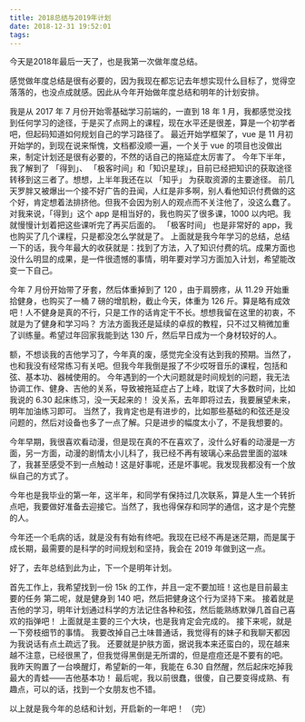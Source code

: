```yaml
---
title: 2018总结与2019年计划
date: 2018-12-31 19:52:01
tags:
---
```


今天是2018年最后一天了，也是我第一次做年度总结。

感觉做年度总结是很有必要的，因为我现在都忘记去年想实现什么目标了，觉得空落落的，也没点成就感。因此从今年开始做年度总结和明年的计划安排。

我是从 2017 年 7 月份开始零基础学习前端的，一直到 18 年 1 月，我都感觉没找到任何学习的途径，于是买了点网上的课程，现在水平还是很差，算是一个初学者吧，但起码知道如何规划自己的学习路径了。
最近开始学框架了，vue 是 11 月初开始学的，到现在说来惭愧，文档都没顺一遍，一个关于 vue 的项目也没做出来，制定计划还是很有必要的，不然的话自己的拖延症太厉害了。
今年下半年，我了解到了 「得到」、 「极客时间」和「知识星球」，目前已经把知识的获取途径转移到这三者了。想想，上半年我还在以 「知乎」 为获取资源的主要途径。
前几天罗胖又被爆出一个接不好广告的丑闻，人红是非多啊，别人看他知识付费做的这个好，肯定想着法排挤他。但我不会因为别人的观点而不关注他了，没这么蠢了。对我来说，「得到」这个 app 是相当好的，我也购买了很多课，1000 以内吧。我就慢慢计划着把这些课听完了再买后面的。
「极客时间」 也是非常好的 app，我也购买了几个课程，只是都没怎么学就是了。
上面就是我今年学习的总结，总结一下的话，我今年最大的收获就是：找到了方法，入了知识付费的坑。成果方面也没什么明显的成果，是一件很遗憾的事情，明年要对学习方面加入计划，希望能改变一下自己。

今年 7 月份开始带了牙套，然后体重掉到了 120 ，由于肩膀疼，从 11.29 开始重拾健身，也购买了一桶 7 磅的增肌粉，截止今天，体重为 126 斤。算是略有成效吧！人不健身是真的不行，只是工作的话肯定干不长。想想我留在这里的初衷，不就是为了健身和学习吗？
方法方面我还是延续的卓叔的教程，只不过又稍微加重了训练量。希望过年回家我能到达 130 斤，然后早日成为一个身材较好的人。

额，不想谈我的吉他学习了，今年真的废，感觉完全没有达到我的预期。当然了，也和我没有经常练习有关吧。但我今年我倒是报了不少哎呀音乐的课程，包括和弦、基本功、器械使用的。
今年遇到的一个大问题就是时间规划的问题，我无法协调工作、健身、吉他的关系，导致被拖延症占了上峰，耽误了大多数时间，比如我说的 6.30 起床练习，没一天起来的！
没关系，去年即将过去，我要展望未来，明年加油练习即可。
当然了，我肯定也是有进步的，比如那些基础的和弦还是没问题的，然后对设备也多了一点了解。只是进步的幅度太小了，不是我想要的。

今年早期，我很喜欢看动漫，但是现在真的不在喜欢了，没什么好看的动漫是一方面，另一方面，动漫的剧情太小儿科了，我已经不再有玻璃心来品尝里面的滋味了，我甚至感受不到一点触动！这是好事呢，还是坏事呢。我发现我都没有一个放纵自己的方式了。

今年也是我毕业的第一年，这半年，和同学有保持过几次联系，算是人生一个转折点吧，我要做好准备去迎接它。当然了，我也得保存和同学的通信，这才是个完整的人。

今年还一个毛病的话，就是没有有始有终吧。我现在已经不再是迷茫期，而是属于成长期，最需要的是科学的时间规划和坚持，我会在 2019 年做到这一点。

好了，去年总结到此为止，下一个是明年计划。

首先工作上，我希望找到一份 15k 的工作，并且一定不要加班！这也是目前最主要的任务
第二呢，就是健身到 140 吧，然后把健身这个行为坚持下来。
接着就是吉他的学习，明年计划通过科学的方法记住各种和弦，然后能熟练默弹几首自己喜欢的指弹吧！
上面就是主要的三个大块，也是我肯定会完成的。
接下来呢，就是一下旁枝细节的事情。
我要改掉自己土味普通话，我觉得有的妹子和我聊天都因为我说话有点土疏远了我。
还要就是护肤方面，据说我本来还蛮白的，现在越来越不注意，已经很黑了，但我觉得黑倒是无所谓的，但是痘痘还是不要有的吧。
我昨天购置了一台唤醒灯，希望新的一年，我能在 6.30 自然醒，然后起床吃掉我最大的青蛙——吉他基本功！
最后呢，我以前很蠢，很傻，自己要变得成熟、有趣点，可以的话，找到一个女朋友也不错。

以上就是我今年的总结和计划，开启新的一年吧！
（完）